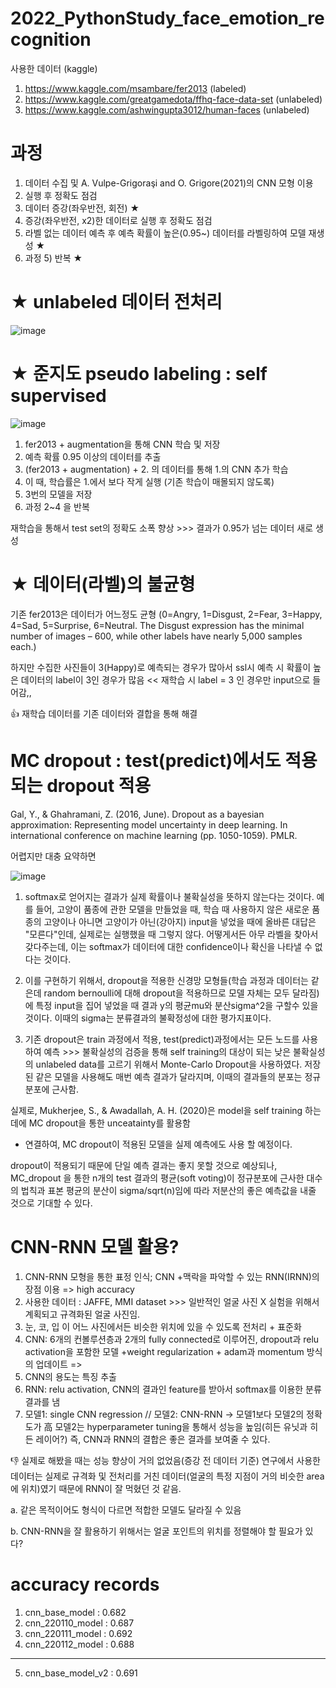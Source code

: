 # 2022_PythonStudy_face_emotion_recognition

사용한 데이터 (kaggle)
1. https://www.kaggle.com/msambare/fer2013 (labeled)
2. https://www.kaggle.com/greatgamedota/ffhq-face-data-set (unlabeled)
3. https://www.kaggle.com/ashwingupta3012/human-faces (unlabeled)

# 과정

1. 데이터 수집 및 A. Vulpe-Grigoraşi and O. Grigore(2021)의 CNN 모형 이용
2. 실행 후 정확도 점검
3. 데이터 증강(좌우반전, 회전) ★
4. 증강(좌우반전, x2)한 데이터로 실행 후 정확도 점검
5. 라벨 없는 데이터 예측 후 예측 확률이 높은(0.95~) 데이터를 라벨링하여 모델 재생성 ★
6. 과정 5) 반복 ★


# ★ unlabeled 데이터 전처리

![image](https://user-images.githubusercontent.com/75729975/148866954-5914f5fa-7875-4b4b-bab7-b464df7c8c6d.png)


# ★ 준지도 pseudo labeling : self supervised

![image](https://user-images.githubusercontent.com/75729975/148865800-8efde425-daba-41ae-95d9-110f6a51569f.png)

1. fer2013 + augmentation을 통해 CNN 학습 및 저장
2. 예측 확률 0.95 이상의 데이터를 추출
3. (fer2013 + augmentation) + 2. 의 데이터를 통해 1.의 CNN 추가 학습
4. 이 때, 학습률은 1.에서 보다 작게 실행 (기존 학습이 매몰되지 않도록)
5. 3번의 모델을 저장
6. 과정 2~4 을 반복

재학습을 통해서 test set의 정확도 소폭 향상 >>> 결과가 0.95가 넘는 데이터 새로 생성


# ★ 데이터(라벨)의 불균형

기존 fer2013은 데이터가 어느정도 균형 (0=Angry, 1=Disgust, 2=Fear, 3=Happy, 4=Sad, 5=Surprise, 6=Neutral. The Disgust expression has the minimal number of images – 600, while other labels have nearly 5,000 samples each.)

하지만 수집한 사진들이 3(Happy)로 예측되는 경우가 많아서 ssl시 예측 시 확률이 높은 데이터의 label이 3인 경우가 많음 << 재학습 시 label = 3 인 경우만 input으로 들어감,,

👍 재학습 데이터를 기존 데이터와 결합을 통해 해결


# MC dropout : test(predict)에서도 적용되는 dropout 적용

Gal, Y., & Ghahramani, Z. (2016, June). Dropout as a bayesian approximation: Representing model uncertainty in deep learning. In international conference on machine learning (pp. 1050-1059). PMLR.

어렵지만 대충 요약하면 

![image](https://user-images.githubusercontent.com/75729975/149254593-66b4a686-dce6-4083-89a2-fc8d5462c76e.png)

1. softmax로 얻어지는 결과가 실제 확률이나 불확실성을 뜻하지 않는다는 것이다. 예를 들어, 고양이 품종에 관한 모델을 만들었을 때, 학습 때 사용하지 않은 새로운 품종의 고양이나 아니면 고양이가 아닌(강아지) input을 넣었을 때에 올바른 대답은 "모른다"인데, 실제로는 실행했을 때 그렇지 않다. 어떻게서든 아무 라벨을 찾아서 갖다주는데, 이는 softmax가 데이터에 대한 confidence이나 확신을 나타낼 수 없다는 것이다.

2. 이를 구현하기 위해서, dropout을 적용한 신경망 모형들(학습 과정과 데이터는 같은데 random bernoulli에 대해 dropout을 적용하므로 모델 자체는 모두 달라짐)에 특정 input을 집어 넣었을 때 결과 y의 평균mu와 분산sigma^2을 구할수 있을 것이다. 이때의 sigma는 분류결과의 불확정성에 대한 평가지표이다.

3. 기존 dropout은 train 과정에서 적용, test(predict)과정에서는 모든 노드를 사용하여 예측 >>> 불확실성의 검증을 통해 self training의 대상이 되는 낮은 불확실성의 unlabeled data를 고르기 위해서 Monte-Carlo Dropout을 사용하였다. 저장된 같은 모델을 사용해도 매번 예측 결과가 달라지며, 이때의 결과들의 분포는 정규분포에 근사함.


실제로, Mukherjee, S., & Awadallah, A. H. (2020)은 model을 self training 하는 데에 MC dropout을 통한 unceatainty를 활용함


+ 연결하여, MC dropout이 적용된 모델을 실제 예측에도 사용 할 예정이다.

dropout이 적용되기 때문에 단일 예측 결과는 좋지 못할 것으로 예상되나, MC_dropout 을 통한 n개의 test 결과의 평균(soft voting)이 정규분포에 근사한 대수의 법칙과 표본 평균의 분산이 sigma/sqrt(n)임에 따라 저분산의 좋은 예측값을 내줄 것으로 기대할 수 있다.



# CNN-RNN 모델 활용?
1. CNN-RNN 모형을 통한 표정 인식; CNN +맥락을 파악할 수 있는 RNN(IRNN)의 장점 이용 => high accuracy
2. 사용한 데이터 : JAFFE, MMI dataset >>> 일반적인 얼굴 사진 X 실험을 위해서 계획되고 규격화된 얼굴 사진임.
3. 눈, 코, 입 이 어느 사진에서든 비슷한 위치에 있을 수 있도록 전처리 + 표준화
4. CNN: 6개의 컨볼루션층과 2개의 fully connected로 이루어진, dropout과 relu activation을 포함한 모델 +weight regularization + adam과 momentum 방식의 업데이트 => 
5. CNN의 용도는 특징 추출
6. RNN: relu activation, CNN의 결과인 feature를 받아서 softmax를 이용한 분류 결과를 냄
7. 모델1: single CNN regression // 모델2: CNN-RNN  ->  모델1보다 모델2의 정확도가 高
모델2는 hyperparameter tuning을 통해서 성능을 높임(히든 유닛과 히든 레이어?)
즉, CNN과 RNN의 결합은 좋은 결과를 보여줄 수 있다.

👎 실제로 해봤을 때는 성능 향상이 거의 없었음(증강 전 데이터 기준)
연구에서 사용한 데이터는 실제로 규격화 및 전처리를 거친 데이터(얼굴의 특정 지점이 거의 비슷한 area에 위치)였기 때문에 RNN이 잘 먹혔던 것 같음.

a. 같은 목적이어도 형식이 다르면 적합한 모델도 달라질 수 있음

b. CNN-RNN을 잘 활용하기 위해서는 얼굴 포인트의 위치를 정렬해야 할 필요가 있다?


# accuracy records
1. cnn_base_model : 0.682
2. cnn_220110_model : 0.687
3. cnn_220111_model : 0.692
4. cnn_220112_model : 0.688
******
5. cnn_base_model_v2 : 0.691
